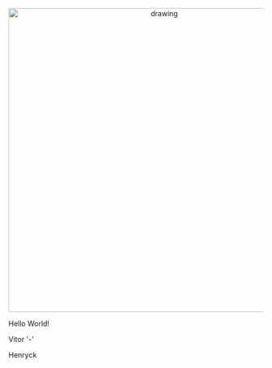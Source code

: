 <p align="center">
<img src="https://i.imgur.com/STBsI0X.png" alt="drawing" width="600px"/>
</p>

Hello World!

Vitor '-' 

Henryck 
